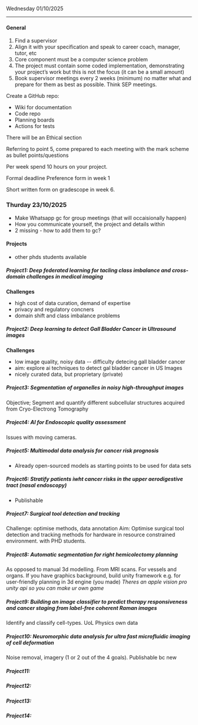 Wednesday 01/10/2025

---
#### General
1. Find a supervisor
2. Align it with your specification and speak to career coach, manager, tutor, etc
3. Core component must be a computer science problem
4. The project must contain some coded implementation, demonstrating your project’s work but this is not the focus (it can be a small amount)
5. Book supervisor meetings every 2 weeks (minimum) no matter what and prepare for them as best as possible. Think SEP meetings.

Create a GitHub repo:
- Wiki for documentation
- Code repo
- Planning boards
- Actions for tests

There will be an Ethical section

Referring to point 5, come prepared to each meeting with the mark scheme as bullet points/questions

Per week spend 10 hours on your project.

Formal deadline
Preference form in week 1

Short written form on gradescope in week 6.
### Thurday 23/10/2025
- Make Whatsapp gc for group meetings (that will occaisionally happen)
- How you communicate yourself, the project and details within
- 2 missing - how to add them to gc?
#### Projects
- other phds students available
##### Project1: Deep federated learning for tacling class imbalance and cross-domain challenges in medical imaging
**Challenges**
- high cost of data curation, demand of expertise
- privacy and regulatory concners
- domain shift and class imbalance problems
##### Project2: Deep learning to detect Gall Bladder Cancer in Ultrasound images
**Challenges**
- low image quality, noisy data -- difficulty detecing gall bladder cancer
- aim: explore ai techniques to detect gal bladder cancer in US Images
- nicely curated data, but proprietary (private)
##### Project3: Segmentation of organelles in noisy high-throughput images
Objective; Segment and quantify different subcellular structures acquired from Cryo-Electrong Tomography
##### Project4: AI for Endoscopic quality assessment
Issues with moving cameras.
##### Project5: Multimodal data analysis for cancer risk prognosis
- Already open-sourced models as starting points to be used for data sets
##### Project6: Stratify patients iwht cancer risks in the upper aerodigestive tract (nasal endoscopy)
- Publishable
##### Project7: Surgical tool detection and tracking
Challenge: optimise methods, data annotation
Aim: Optimise surgical tool detection and tracking methods for hardware in resource constrained environment. with PHD students.
##### Project8: Automatic segmentation for right hemicolectomy planning
As opposed to manual 3d modelling. From MRI scans. For vessels and organs.
If you have graphics background, build unity framework e.g. for user-friendly planning in 3d engine (you made)
_Theres an apple vision pro unity api so you can make ur own game_
##### Project9: Building an image classifier to predict therapy responsiveness and cancer staging from label-free coherent Raman images
Identify and classify cell-types. UoL Physics own data
##### Project10: Neuromorphic data analysis for ultra fast microfluidic imaging of cell deformation
Noise removal, imagery (1 or 2 out of the 4 goals). Publishable bc new
##### Project11:  

##### Project12: 

##### Project13: 

##### Project14: 